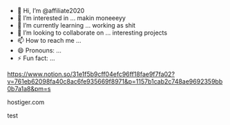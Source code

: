 - 👋 Hi, I’m @affiliate2020
- 👀 I’m interested in ... makin moneeeyy
- 🌱 I’m currently learning ...  working as shit 
- 💞️ I’m looking to collaborate on ... interesting projects
- 📫 How to reach me ...
- 😄 Pronouns: ...
- ⚡ Fun fact: ...

<!---
affiliate2020/affiliate2020 is a ✨ special ✨ repository because its `README.md` (this file) appears on your GitHub profile.
You can click the Preview link to take a look at your changes.
--->


https://www.notion.so/31e1f5b9cff04efc96ff18fae9f7fa02?v=761eb62098fa40c8ac6fe935669f8971&p=1157b1cab2c748ae9692359bb0b7a1a8&pm=s

hostiger.com     

test 

